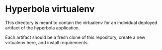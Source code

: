 # Hyperbola virtualenv

This directory is meant to contain the virtualenv for an individual
deployed artifact of the hyperbola application.

Each artifact should be a fresh clone of this repository, create a
new virtualenv here, and install requirements.
